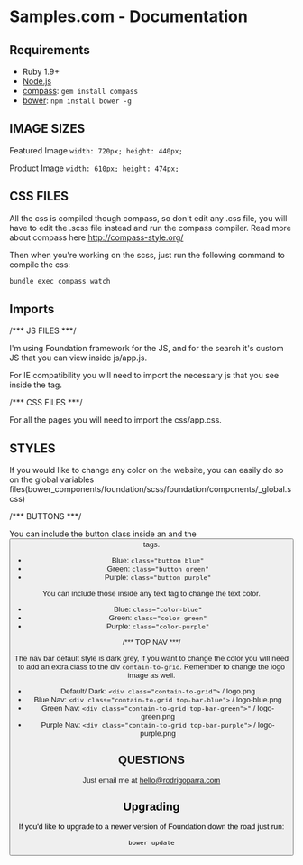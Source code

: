 # Samples.com - Documentation

## Requirements

  * Ruby 1.9+
  * [Node.js](http://nodejs.org)
  * [compass](http://compass-style.org/): `gem install compass`
  * [bower](http://bower.io): `npm install bower -g`


## IMAGE SIZES

Featured Image
`width: 720px; height: 440px;`

Product Image 
`width: 610px; height: 474px;`

## CSS FILES

All the css is compiled though compass, so don't edit any .css file, you will have to edit the .scss file instead and run the compass compiler. Read more about compass here http://compass-style.org/

Then when you're working on the scss, just run the following command to compile the css:

```bash
bundle exec compass watch
```

## Imports

/*** JS FILES ***/

I'm using Foundation framework for the JS, and for the search it's custom JS that you can view inside js/app.js. 

For IE compatibility you will need to import the necessary js that you see inside the <head> tag.

/*** CSS FILES ***/

For all the pages you will need to import the css/app.css.

## STYLES

If you would like to change any color on the website, you can easily do so on the global variables files(bower_components/foundation/scss/foundation/components/_global.scss)

/*** BUTTONS ***/

You can include the button class inside an <a> and the <button> tags.
- Blue: `class="button blue"`
- Green: `class="button green"`
- Purple: `class="button purple"`

You can include those inside any text tag to change the text color.
- Blue: `class="color-blue"`
- Green: `class="color-green"`
- Purple: `class="color-purple"`

/*** TOP NAV ***/

The nav bar default style is dark grey, if you want to change the color you will need to add an extra class to the div `contain-to-grid`. Remember to change the logo image as well.
- Default/ Dark: `<div class="contain-to-grid">` / logo.png
- Blue Nav: `<div class="contain-to-grid top-bar-blue">` / logo-blue.png
- Green Nav: `<div class="contain-to-grid top-bar-green">"` / logo-green.png
- Purple Nav: `<div class="contain-to-grid top-bar-purple">` / logo-purple.png

## QUESTIONS

Just email me at hello@rodrigoparra.com

## Upgrading

If you'd like to upgrade to a newer version of Foundation down the road just run:

```bash
bower update
```
